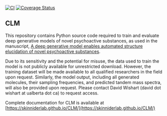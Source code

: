 [![CI](https://github.com/skinniderlab/CLM/actions/workflows/dev.yml/badge.svg)](https://github.com/skinniderlab/CLM/actions/workflows/dev.yml)
[![Coverage Status](https://coveralls.io/repos/github/skinniderlab/CLM/badge.svg?branch=master)](https://coveralls.io/github/skinniderlab/CLM?branch=master)

## CLM

This repository contains Python source code required to train and evaluate deep generative models of novel psychoactive substances, as used in the manuscript, [A deep generative model enables automated structure elucidation of novel psychoactive substances](https://www.nature.com/articles/s42256-021-00407-x).

Due to its sensitivity and the potential for misuse, the data used to train the model is not publicly available for unrestricted download. However, the training dataset will be made available to all qualified researchers in the field upon request. Similarly, the model output, including all generated molecules, their sampling frequencies, and predicted tandem mass spectra, will also be provided upon request. Please contact David Wishart (david dot wishart at ualberta dot ca) to request access.

Complete documentation for CLM is available at [https://skinniderlab.github.io/CLM/](https://skinniderlab.github.io/CLM/)
